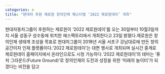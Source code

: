 ```yaml
---
categories: e
title: "현대차 후원 제로원 창의인재 페스티벌 ‘2022 제로원데이’ 개최"
---
```

현대자동차그룹이 후원하는 제로원이 ‘2022 제로원데이’를 오는 30일부터 10월3일까지 서울 성동구 성수동에 위치한 에스팩토리에서 개최한다고 23일 밝혔다.제로원은 창의인재 생태계 조성을 목표로 현대차그룹이 2018년 서울 서초구 강남대로에 만든 창의공간이자 인재 플랫폼이다.‘2022 제로원데이’는 대면 행사로 개최되며 실시간 중계로 제로원데이 홈페이지에서 온라인으로도 시청 가능하다.‘2022 제로원데이’의 테마는 ‘퓨처 그라운드(Future Ground)’로 창의인재의 도전과 성장을 위한 ‘미래의 놀이터’가 되겠다는 비전을 담고